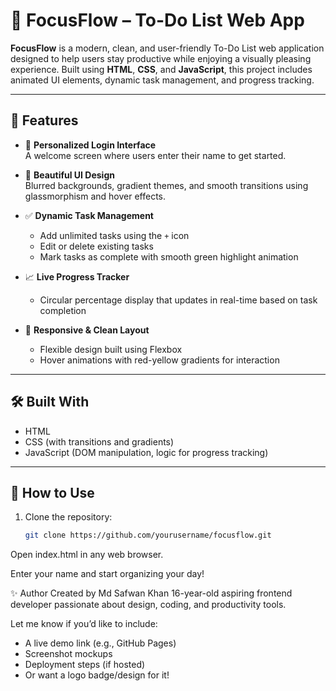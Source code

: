 # 🚀 FocusFlow – To-Do List Web App

**FocusFlow** is a modern, clean, and user-friendly To-Do List web application designed to help users stay productive while enjoying a visually pleasing experience. Built using **HTML**, **CSS**, and **JavaScript**, this project includes animated UI elements, dynamic task management, and progress tracking.

---

## 🌟 Features

- 🔐 **Personalized Login Interface**  
  A welcome screen where users enter their name to get started.

- 🎨 **Beautiful UI Design**  
  Blurred backgrounds, gradient themes, and smooth transitions using glassmorphism and hover effects.

- ✅ **Dynamic Task Management**
  - Add unlimited tasks using the `+` icon
  - Edit or delete existing tasks
  - Mark tasks as complete with smooth green highlight animation

- 📈 **Live Progress Tracker**
  - Circular percentage display that updates in real-time based on task completion

- 🧠 **Responsive & Clean Layout**
  - Flexible design built using Flexbox
  - Hover animations with red-yellow gradients for interaction


---

## 🛠️ Built With

- HTML
- CSS (with transitions and gradients)
- JavaScript (DOM manipulation, logic for progress tracking)

---

## 📂 How to Use

1. Clone the repository:
   ```bash
   git clone https://github.com/yourusername/focusflow.git
Open index.html in any web browser.

Enter your name and start organizing your day!

✨ Author
Created by Md Safwan Khan
16-year-old aspiring frontend developer passionate about design, coding, and productivity tools.


Let me know if you’d like to include:
- A live demo link (e.g., GitHub Pages)
- Screenshot mockups
- Deployment steps (if hosted)
- Or want a logo badge/design for it!
